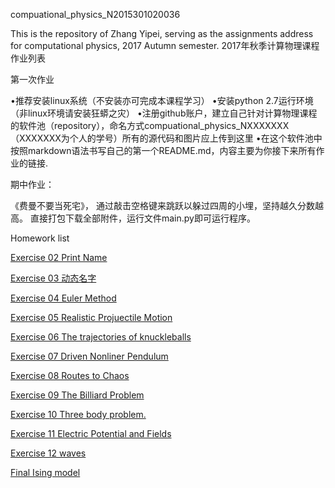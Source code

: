 compuational_physics_N2015301020036

This is the repository of Zhang Yipei, serving as the assignments address for computational physics, 2017 Autumn semester. 2017年秋季计算物理课程作业列表

第一次作业

•推荐安装linux系统（不安装亦可完成本课程学习） •安装python 2.7运行环境（非linux环境请安装狂蟒之灾） •注册github账户，建立自己针对计算物理课程的软件池（repository），命名方式compuational_physics_NXXXXXXX（XXXXXXX为个人的学号）所有的源代码和图片应上传到这里 •在这个软件池中按照markdown语法书写自己的第一个README.md，内容主要为你接下来所有作业的链接.

期中作业：

《费曼不要当死宅》， 通过敲击空格键来跳跃以躲过四周的小埋，坚持越久分数越高。
直接打包下载全部附件，运行文件main.py即可运行程序。

Homework list

[Exercise 02 Print Name](https://www.zybuluo.com/Zhangyipeizombie/note/886574)

[Exercise 03 动态名字](https://www.zybuluo.com/Zhangyipeizombie/note/903140)

[Exercise 04 Euler Method](https://www.zybuluo.com/Zhangyipeizombie/note/886606)

[Exercise 05 Realistic Projuectile Motion ](https://www.zybuluo.com/Zhangyipeizombie/note/914281)

[Exercise 06 The trajectories of knuckleballs](https://www.zybuluo.com/Zhangyipeizombie/note/922539)

[Exercise 07 Driven Nonliner Pendulum ](https://www.zybuluo.com/Zhangyipeizombie/note/930856)

[Exercise 08 Routes to Chaos](https://www.zybuluo.com/Zhangyipeizombie/note/939298)

[Exercise 09 The Billiard Problem](https://www.zybuluo.com/Zhangyipeizombie/note/946755)

[Exercise 10 Three body problem.](https://www.zybuluo.com/Zhangyipeizombie/note/971545)

[Exercise 11 Electric Potential and Fields](https://www.zybuluo.com/Zhangyipeizombie/note/975376)

[Exercise 12 waves](https://www.zybuluo.com/Zhangyipeizombie/note/988062)

[Final Ising model](https://www.zybuluo.com/Zhangyipeizombie/note/1004086)
